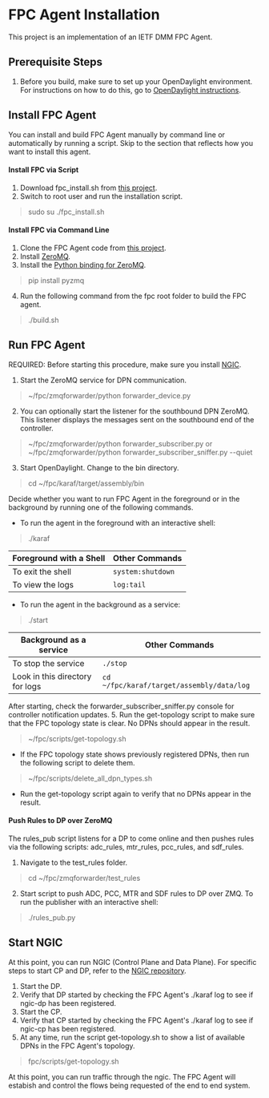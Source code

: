 # FPC Agent Installation
This project is an implementation of an IETF DMM FPC Agent.

## Prerequisite Steps

1. Before you build, make sure to set up your OpenDaylight environment. For instructions on how to do this, go to [OpenDaylight instructions](https://wiki.opendaylight.org/view/GettingStarted:Development_Environment_Setup).
## Install FPC Agent
You can install and build FPC Agent manually by command line or automatically by running a script. Skip to the section that reflects how you want to install this agent.

#### Install FPC via Script
1. Download fpc_install.sh from [this project](https://github.com/opendaylight/fpc).
2. Switch to root user and run the installation script.
> sudo su
> ./fpc_install.sh

#### Install FPC via Command Line

1. Clone the FPC Agent code from [this project](https://github.com/opendaylight/fpc).
2. Install [ZeroMQ](http://zeromq.org/area:download).
3. Install the [Python binding for ZeroMQ](http://zeromq.org/bindings:python). 
> pip install pyzmq
4. Run the following command from the fpc root folder to build the FPC agent.
> ./build.sh

## Run FPC Agent

REQUIRED: Before starting this procedure, make sure you install [NGIC](https://gerrit.opencord.org/#/admin/projects/ngic).

1. Start the ZeroMQ service for DPN communication.
> ~/fpc/zmqforwarder/python forwarder_device.py

2. You can optionally start the listener for the southbound DPN ZeroMQ. This listener displays the messages sent on the southbound end of the controller.
> ~/fpc/zmqforwarder/python forwarder_subscriber.py
or
> ~/fpc/zmqforwarder/python forwarder_subscriber_sniffer.py --quiet

3. Start OpenDaylight. 
Change to the bin directory.
> cd ~/fpc/karaf/target/assembly/bin

Decide whether you want to run FPC Agent in the foreground or in the background by running one of the following commands.

* To run the agent in the foreground with an interactive shell:
> ./karaf

|Foreground with a Shell                  |Other Commands                       |
|-----------------------------------------|-------------------------------------|
|To exit the shell                        |`system:shutdown`                    |
|To view the logs                         |`log:tail`                           |

* To run the agent in the background as a service:
> ./start

|Background as a service                |Other Commands                           |
|---------------------------------------|-----------------------------------------|
|To stop the service                    |`./stop`                                 |
|Look in this directory for logs        |`cd ~/fpc/karaf/target/assembly/data/log`|
After starting, check the forwarder_subscriber_sniffer.py console for controller notification updates.
5. Run the get-topology script to make sure that the FPC topology state is clear. No DPNs should appear in the result.
> ~/fpc/scripts/get-topology.sh

* If the FPC topology state shows previously registered DPNs, then run the following script to delete them. 
> ~/fpc/scripts/delete_all_dpn_types.sh

* Run the get-topology script again to verify that no DPNs appear in the result.

#### Push Rules to DP over ZeroMQ
The rules_pub script listens for a DP to come online and then pushes rules via the following scripts: adc_rules, mtr_rules, pcc_rules, and sdf_rules. 

1. Navigate to the test_rules folder.
> cd ~/fpc/zmqforwarder/test_rules
2. Start script to push ADC, PCC, MTR and SDF rules to DP over ZMQ. To run the publisher with an interactive shell:
> ./rules_pub.py

## Start NGIC
At this point, you can run NGIC (Control Plane and Data Plane). For specific steps to start CP and DP, refer to the [NGIC repository](https://gerrit.opencord.org/#/admin/projects/ngic).

1. Start the DP.
2. Verify that DP started by checking the FPC Agent's ./karaf log to see if ngic-dp has been registered.
3. Start the CP.
4. Verify that CP started by checking the FPC Agent's ./karaf log to see if ngic-cp has been registered.
5. At any time, run the script get-topology.sh to show a list of available DPNs in the FPC Agent's topology.
> fpc/scripts/get-topology.sh

At this point, you can run traffic through the ngic. The FPC Agent will estabish and control the flows being requested of the end to end system.
